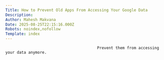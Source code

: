 ```yaml
---
Title: How to Prevent Old Apps From Accessing Your Google Data
Description: 
Author: Mahesh Makvana
Date: 2025-08-25T22:15:16.000Z
Robots: noindex,nofollow
Template: index
---
```


                                            Prevent them from accessing your data anymore.
                                        